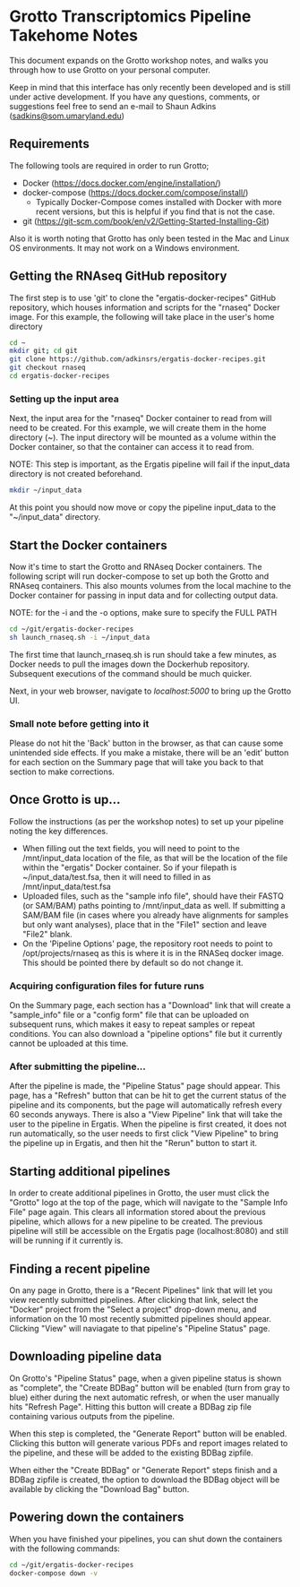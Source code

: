 # Grotto Transcriptomics Pipeline Takehome Notes

This document expands on the Grotto workshop notes, and walks you through how to use Grotto on your personal computer.  

Keep in mind that this interface has only recently been developed and is still under active development.  If you have any questions, comments, or suggestions feel free to send an e-mail to Shaun Adkins (sadkins@som.umaryland.edu)

## Requirements

The following tools are required in order to run Grotto;

* Docker (https://docs.docker.com/engine/installation/)
* docker-compose (https://docs.docker.com/compose/install/)
  * Typically Docker-Compose comes installed with Docker with more recent versions, but this is helpful if you find that is not the case.
* git (https://git-scm.com/book/en/v2/Getting-Started-Installing-Git)

Also it is worth noting that Grotto has only been tested in the Mac and Linux OS environments.  It may not work on a Windows environment.

## Getting the RNAseq GitHub repository

The first step is to use 'git' to clone the "ergatis-docker-recipes" GitHub repository, which houses information and scripts for the "rnaseq" Docker image.  For this example, the following will take place in the user's home directory

```bash
cd ~
mkdir git; cd git
git clone https://github.com/adkinsrs/ergatis-docker-recipes.git
git checkout rnaseq
cd ergatis-docker-recipes
```

### Setting up the input area

Next, the input area for the "rnaseq" Docker container to read from will need to be created.  For this example, we will create them in the home directory (~). The input directory will be mounted as a volume within the Docker container, so that the container can access it to read from.

NOTE:  This step is important, as the Ergatis pipeline will fail if the input\_data directory is not created beforehand.

```bash
mkdir ~/input_data
```

At this point you should now move or copy the pipeline input\_data to the "~/input\_data" directory.

## Start the Docker containers

Now it's time to start the Grotto and RNAseq Docker containers.  The following script will run docker-compose to set up both the Grotto and RNAseq containers.  This also mounts volumes from the local machine to the Docker container for passing in input data and for collecting output data.

NOTE: for the -i and the -o options, make sure to specify the FULL PATH

```bash
cd ~/git/ergatis-docker-recipes
sh launch_rnaseq.sh -i ~/input_data
```

The first time that launch\_rnaseq.sh is run should take a few minutes, as Docker needs to pull the images down the Dockerhub repository.  Subsequent executions of the command should be much quicker.

Next, in your web browser, navigate to *localhost:5000* to bring up the Grotto UI.

### Small note before getting into it

Please do not hit the 'Back' button in the browser, as that can cause some unintended side effects.  If you make a mistake, there will be an 'edit' button for each section on the Summary page that will take you back to that section to make corrections.

## Once Grotto is up...

Follow the instructions (as per the workshop notes) to set up your pipeline noting the key differences.

* When filling out the text fields, you will need to point to the /mnt/input\_data location of the file, as that will be the location of the file within the "ergatis" Docker container.  So if your filepath is ~/input\_data/test.fsa, then it will need to filled in as /mnt/input\_data/test.fsa
* Uploaded files, such as the "sample info file", should have their FASTQ (or SAM/BAM) paths pointing to /mnt/input_data as well.  If submitting a SAM/BAM file (in cases where you already have alignments for samples but only want analyses), place that in the "File1" section and leave "File2" blank.
* On the 'Pipeline Options' page, the repository root needs to point to /opt/projects/rnaseq as this is where it is in the RNASeq docker image.  This should be pointed there by default so do not change it.

### Acquiring configuration files for future runs

On the Summary page, each section has a "Download" link that will create a "sample\_info" file or a "config form" file that can be uploaded on subsequent runs, which makes it easy to repeat samples or repeat conditions.  You can also download a "pipeline options" file but it currently cannot be uploaded at this time.

### After submitting the pipeline...

After the pipeline is made, the "Pipeline Status" page should appear.  This page, has a "Refresh" button that can be hit to get the current status of the pipeline and its components, but the page will automatically refresh every 60 seconds anyways.  There is also a "View Pipeline" link that will take the user to the pipeline in Ergatis.  When the pipeline is first created, it does not run automatically, so the user needs to first click "View Pipeline" to bring the pipeline up in Ergatis, and then hit the "Rerun" button to start it.

## Starting additional pipelines

In order to create additional pipelines in Grotto, the user must click the "Grotto" logo at the top of the page, which will navigate to the "Sample Info File" page again.  This clears all information stored about the previous pipeline, which allows for a new pipeline to be created.  The previous pipeline will still be accessible on the Ergatis page (localhost:8080) and still will be running if it currently is.

## Finding a recent pipeline

On any page in Grotto, there is a "Recent Pipelines" link that will let you view recently submitted pipelines.  After clicking that link, select the "Docker" project from the "Select a project" drop-down menu, and information on the 10 most recently submitted pipelines should appear.  Clicking "View" will naviagate to that pipeline's "Pipeline Status" page.

## Downloading pipeline data

On Grotto's "Pipeline Status" page, when a given pipeline status is shown as "complete", the "Create BDBag" button will be enabled (turn from gray to blue) either during the next automatic refresh, or when the user manually hits "Refresh Page".  Hitting this button will create a BDBag zip file containing various outputs from the pipeline.

When this step is completed, the "Generate Report" button will be enabled.  Clicking this button will generate various PDFs and report images related to the pipeline, and these will be added to the existing BDBag zipfile.

When either the "Create BDBag" or "Generate Report" steps finish and a BDBag zipfile is created, the option to download the BDBag object will be available by clicking the "Download Bag" button.

## Powering down the containers

When you have finished your pipelines, you can shut down the containers with the following commands:

```bash
cd ~/git/ergatis-docker-recipes
docker-compose down -v
```